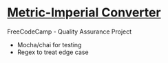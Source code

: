 # [Metric-Imperial Converter](https://www.freecodecamp.org/learn/quality-assurance/quality-assurance-projects/metric-imperial-converter)
FreeCodeCamp - Quality Assurance Project

- Mocha/chai for testing
- Regex to treat edge case
